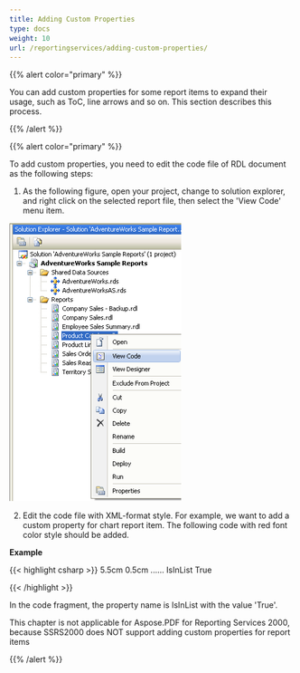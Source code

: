 ```yaml
---
title: Adding Custom Properties
type: docs
weight: 10
url: /reportingservices/adding-custom-properties/
---
```


{{% alert color="primary" %}} 

You can add custom properties for some report items to expand their usage, such as ToC, line arrows and so on. This section describes this process.

{{% /alert %}} 

{{% alert color="primary" %}} 

To add custom properties, you need to edit the code file of RDL document as the following steps:

1. As the following figure, open your project, change to solution explorer, and right click on the selected report file, then select the 'View Code' menu item. 

![todo:image_alt_text](adding-custom-properties_1.png)

2. Edit the code file with XML-format style. For example, we want to add a custom property for chart report item. The following code with red font color style should be added. 

**Example**

{{< highlight csharp >}}
 <chart Name="chart1">
    <Left>5.5cm</Left>
    <Top>0.5cm</Top>
      ......
    <Style>
      ......
    </style>
    <CustomProperties>
      <CustomProperty>
        <Name>IsInList</Name>
        <Value>True</Value>
      </CustomProperty>
    </CustomProperties>
</chart> 

{{< /highlight >}}

In the code fragment, the property name is IsInList with the value 'True'.

This chapter is not applicable for Aspose.PDF for Reporting Services 2000, because SSRS2000 does NOT support adding custom properties for report items

{{% /alert %}}